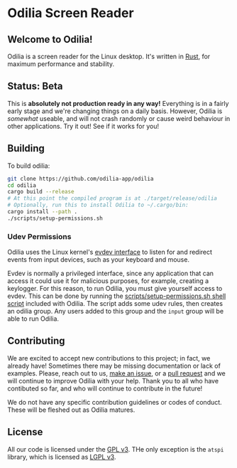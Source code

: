 # Odilia Screen Reader

<!-- Todo: Add badges here -->

## Welcome to Odilia!

Odilia is a screen reader for the Linux desktop.
It's written in [Rust](https://rust-lang.org), for maximum performance and stability.

## Status: Beta

This is **absolutely not production ready in any way!**
Everything is in a fairly early stage and we're changing things on a daily basis.
However, Odilia is *somewhat* useable, and will not crash randomly or cause weird behaviour in other applications.
Try it out! See if it works for you!

## Building

To build odilia:

```sh
git clone https://github.com/odilia-app/odilia
cd odilia
cargo build --release
# At this point the compiled program is at ./target/release/odilia
# Optionally, run this to install Odilia to ~/.cargo/bin:
cargo install --path .
./scripts/setup-permissions.sh
```

### Udev Permissions

Odilia uses the Linux kernel's [evdev interface](https://freedesktop.org/software/libevdev/doc/latest/) to listen for
and redirect events from input devices, such as your keyboard and mouse.

Evdev is normally a privileged interface, since any application that can access it could use it for malicious purposes,
for example, creating a keylogger. For this reason, to run Odilia, you must give yourself access to evdev. This can be
done by running the [scripts/setup-permissions.sh shell
script](https://github.com/odilia-app/odilia/blob/main/setup-permissions.sh) included with Odilia. The script adds some
udev rules, then creates an odilia group. Any users added to this group and the `input` group will be able to run
Odilia.

## Contributing

We are excited to accept new contributions to this project; in fact, we already have!
Sometimes there may be missing documentation or lack of examples.
Please, reach out to us, [make an issue](https://github.com/odilia-app/odilia), or a [pull request](https://github.com/odilia-app/odilia/pulls) and we will continue to improve Odilia with your help.
Thank you to all who have contibuted so far, and who will continue to contribute in the future!

We do not have any specific contribution guidelines or codes of conduct.
These will be fleshed out as Odilia matures.

## License

All our code is licensed under the [GPL v3](https://www.gnu.org/licenses/gpl-3.0.html).
THe only exception is the `atspi` library, which is licensed as [LGPL v3](https://www.gnu.org/licenses/lgpl-3.0.html).
